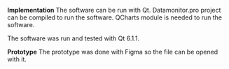**Implementation**
The software can be run with Qt. Datamonitor.pro project can be compiled to run the software. QCharts module is needed to run the software.

The software was run and tested with Qt 6.1.1.

**Prototype**
The prototype was done with Figma so the file can be opened with it.
